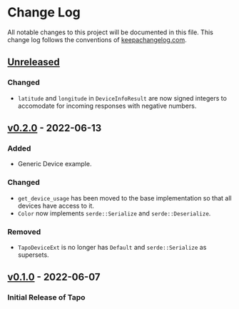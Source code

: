 # Change Log

All notable changes to this project will be documented in this
file. This change log follows the conventions of
[keepachangelog.com][keepachangelog].

## [Unreleased]

### Changed

- `latitude` and `longitude` in `DeviceInfoResult` are now signed integers to accomodate for incoming responses with negative numbers.

## [v0.2.0] - 2022-06-13

### Added

- Generic Device example.

### Changed

- `get_device_usage` has been moved to the base implementation so that all devices have access to it.
- `Color` now implements `serde::Serialize` and `serde::Deserialize`.

### Removed

- `TapoDeviceExt` is no longer has `Default` and `serde::Serialize` as supersets.

## [v0.1.0] - 2022-06-07

### Initial Release of Tapo

[unreleased]: https://github.com/mihai-dinculescu/tapo
[v0.2.0]: https://github.com/mihai-dinculescu/tapo/tree/v0.2.0
[v0.1.0]: https://github.com/mihai-dinculescu/tapo/tree/v0.1.0
[keepachangelog]: https://keepachangelog.com
